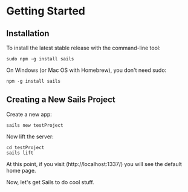 # Getting Started

## Installation
To install the latest stable release with the command-line tool:

	sudo npm -g install sails

On Windows (or Mac OS with Homebrew), you don't need sudo:

	npm -g install sails

## Creating a New Sails Project
Create a new app:

	sails new testProject

Now lift the server:

	cd testProject
	sails lift

At this point, if you visit (http://localhost:1337/) you will see the default home page.

Now, let's get Sails to do cool stuff.

<docmeta name="displayName" value="Installation">
